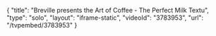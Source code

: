 {
    "title": "Breville presents the Art of Coffee - The Perfect Milk Textu",
    "type": "solo",
    "layout": "iframe-static",
    "videoId": "3783953",
    "url": "\/tvpembed\/3783953"
}